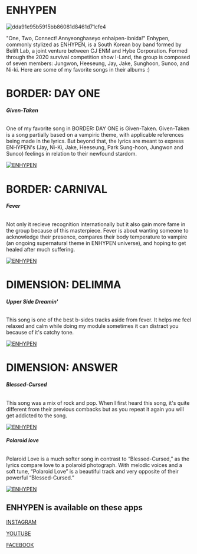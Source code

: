 # ENHYPEN 


![dda91e95b5915bb86081d8461d71cfe4](https://user-images.githubusercontent.com/102729941/161068071-186ecba1-86b8-43ed-8eb3-f637e1d17f4e.jpg)

"One, Two, Connect! Annyeonghaseyo enhaipen-ibnida!" Enhypen, commonly stylized as ENHYPEN, is a South Korean boy 
band formed by Belift Lab, a joint venture between CJ ENM and Hybe Corporation. Formed through the 2020 survival competition show I-Land, the group is composed of seven members: Jungwon, Heeseung, Jay, Jake, Sunghoon, Sunoo, and Ni-ki. Here are some of my favorite songs in their albums :)

# BORDER: DAY ONE 

###### **Given-Taken** 

One of my favorite song in BORDER: DAY ONE is Given-Taken. Given-Taken is a song partially based on a vampiric theme, with applicable references being made in the lyrics. But beyond that, the lyrics are meant to express ENHYPEN's (Jay, Ni-Ki, Jake, Heeseung, Park Sung-hoon, Jungwon and Sunoo) feelings in relation to their newfound stardom.

[![ENHYPEN](https://user-images.githubusercontent.com/102729941/161172949-1fb6b8e5-d6a2-4d9f-8b16-b3d238ecc685.jpg)](https://youtu.be/nQ6wLuYvGd4) 

# BORDER: CARNIVAL 

###### **Fever**

Not only it recieve recognition internationally but it also gain more fame in the group because of this masterpiece. 
Fever is about wanting someone to acknowledge their presence, compares their body temperature to vampire (an ongoing supernatural theme in ENHYPEN universe), and hoping to get healed after much suffering.

[![ENHYPEN](https://user-images.githubusercontent.com/102729941/161175084-08814854-fe22-45fc-a165-53418dbc90d0.jpg)](https://youtu.be/X7d6Dt17yHk) 

# DIMENSION: DELIMMA 

###### **Upper Side Dreamin'** 

This song is one of the best b-sides tracks aside from fever. It helps me feel relaxed and calm while doing my module sometimes it can distract you because of it's catchy tone.  

[![ENHYPEN](https://user-images.githubusercontent.com/102729941/161177685-70e92118-644e-4975-9f4a-190bd7f26b22.jpg)](https://youtu.be/CBA4tgpHcEc)

# DIMENSION: ANSWER
 
###### **Blessed-Cursed**

This song was a mix of rock and pop. When I first heard this song, it's quite different from their previous combacks but as you repeat it again you will get addicted to the song. 

[![ENHYPEN](https://user-images.githubusercontent.com/102729941/161178884-9d9757f9-080d-4824-8f4f-960752a98e1c.jpg)](https://youtu.be/osmHArcf_aE)

###### **Polaroid love**

Polaroid Love is a much softer song in contrast to “Blessed-Cursed,” as the lyrics compare love to a polaroid photograph. With melodic voices and a soft tune, “Polaroid Love” is a beautiful track and very opposite of their powerful “Blessed-Cursed.”

[![ENHYPEN](https://user-images.githubusercontent.com/102729941/161179509-63e7a130-db26-4624-a734-cb5976a27d23.jpg)](https://youtu.be/vRdZVDWs3BI)



## **ENHYPEN is available on these apps**

[INSTAGRAM](https://instagram.com/enhypen?utm_medium=copy_link)

[YOUTUBE](https://youtube.com/c/ENHYPENOFFICIAL)

[FACEBOOK](https://www.facebook.com/officialENHYPEN)














